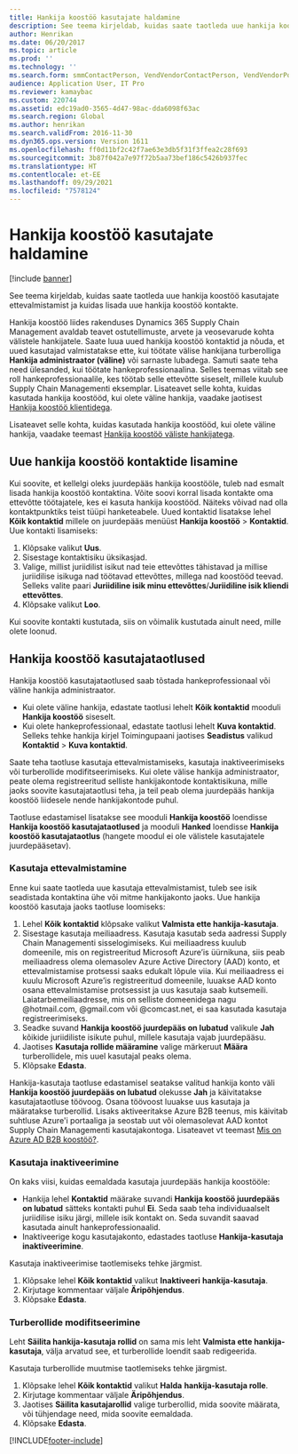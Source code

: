 ```yaml
---
title: Hankija koostöö kasutajate haldamine
description: See teema kirjeldab, kuidas saate taotleda uue hankija koostöö kasutajate ettevalmistamist ja kuidas lisada uue hankija koostöö kontakte.
author: Henrikan
ms.date: 06/20/2017
ms.topic: article
ms.prod: ''
ms.technology: ''
ms.search.form: smmContactPerson, VendVendorContactPerson, VendVendorPortalUser
audience: Application User, IT Pro
ms.reviewer: kamaybac
ms.custom: 220744
ms.assetid: edc19ad0-3565-4d47-98ac-dda6098f63ac
ms.search.region: Global
ms.author: henrikan
ms.search.validFrom: 2016-11-30
ms.dyn365.ops.version: Version 1611
ms.openlocfilehash: ff0d11bf2c42f7ae63e3db5f31f3ffea2c28f693
ms.sourcegitcommit: 3b87f042a7e97f72b5aa73bef186c5426b937fec
ms.translationtype: HT
ms.contentlocale: et-EE
ms.lasthandoff: 09/29/2021
ms.locfileid: "7578124"
---
```

# <a name="manage-vendor-collaboration-users"></a>Hankija koostöö kasutajate haldamine

[!include [banner](../includes/banner.md)]

See teema kirjeldab, kuidas saate taotleda uue hankija koostöö kasutajate ettevalmistamist ja kuidas lisada uue hankija koostöö kontakte. 

Hankija koostöö liides rakenduses Dynamics 365 Supply Chain Management avaldab teavet ostutellimuste, arvete ja veosevarude kohta välistele hankijatele. Saate luua uued hankija koostöö kontaktid ja nõuda, et uued kasutajad valmistatakse ette, kui töötate välise hankijana turberolliga **Hankija administraator (väline)** või sarnaste lubadega. Samuti saate teha need ülesanded, kui töötate hankeprofessionaalina. Selles teemas viitab see roll hankeprofessionaalile, kes töötab selle ettevõtte siseselt, millele kuulub Supply Chain Managementi eksemplar. Lisateavet selle kohta, kuidas kasutada hankija koostööd, kui olete väline hankija, vaadake jaotisest [Hankija koostöö klientidega](vendor-collaboration-work-customers-dynamics-365-operations.md).  

Lisateavet selle kohta, kuidas kasutada hankija koostööd, kui olete väline hankija, vaadake teemast [Hankija koostöö väliste hankijatega](vendor-collaboration-work-external-vendors.md).

## <a name="add-new-vendor-collaboration-contacts"></a>Uue hankija koostöö kontaktide lisamine
Kui soovite, et kellelgi oleks juurdepääs hankija koostööle, tuleb nad esmalt lisada hankija koostöö kontaktina. Võite soovi korral lisada kontakte oma ettevõtte töötajatele, kes ei kasuta hankija koostööd. Näiteks võivad nad olla kontaktpunktiks teist tüüpi hanketeabele. Uued kontaktid lisatakse lehel **Kõik kontaktid** millele on juurdepääs menüüst **Hankija koostöö** &gt; **Kontaktid**. Uue kontakti lisamiseks:

1.  Klõpsake valikut **Uus**.
2.  Sisestage kontaktisiku üksikasjad.
3.  Valige, millist juriidilist isikut nad teie ettevõttes tähistavad ja millise juriidilise isikuga nad töötavad ettevõttes, millega nad koostööd teevad. Selleks valite paari **Juriidiline isik minu ettevõttes**/**Juriidiline isik kliendi ettevõttes**.
4.  Klõpsake valikut **Loo**.

Kui soovite kontakti kustutada, siis on võimalik kustutada ainult need, mille olete loonud.

## <a name="vendor-collaboration-user-requests"></a>Hankija koostöö kasutajataotlused
Hankija koostöö kasutajataotlused saab tõstada hankeprofessionaal või väline hankija administraator.

-   Kui olete väline hankija, edastate taotlusi lehelt **Kõik kontaktid** mooduli **Hankija koostöö** siseselt.
-   Kui olete hankeprofessionaal, edastate taotlusi lehelt **Kuva kontaktid**. Selleks tehke hankija kirjel Toimingupaani jaotises **Seadistus** valikud **Kontaktid** &gt; **Kuva kontaktid**.

Saate teha taotluse kasutaja ettevalmistamiseks, kasutaja inaktiveerimiseks või turberollide modifitseerimiseks. Kui olete välise hankija administraator, peate olema registreeritud selliste hankijakontode kontaktisikuna, mille jaoks soovite kasutajataotlusi teha, ja teil peab olema juurdepääs hankija koostöö liidesele nende hankijakontode puhul.  

Taotluse edastamisel lisatakse see mooduli **Hankija koostöö** loendisse **Hankija koostöö kasutajataotlused** ja mooduli **Hanked** loendisse **Hankija koostöö kasutajataotlus** (hangete moodul ei ole välistele kasutajatele juurdepääsetav).

### <a name="provision-a-user"></a>Kasutaja ettevalmistamine

Enne kui saate taotleda uue kasutaja ettevalmistamist, tuleb see isik seadistada kontaktina ühe või mitme hankijakonto jaoks. Uue hankija koostöö kasutaja jaoks taotluse loomiseks:

1. Lehel **Kõik kontaktid** klõpsake valikut **Valmista ette hankija-kasutaja**.
2. Sisestage kasutaja meiliaadress. Kasutaja kasutab seda aadressi Supply Chain Managementi sisselogimiseks. Kui meiliaadress kuulub domeenile, mis on registreeritud Microsoft Azure’is üürnikuna, siis peab meiliaadress olema olemasolev Azure Active Directory (AAD) konto, et ettevalmistamise protsessi saaks edukalt lõpule viia. Kui meiliaadress ei kuulu Microsoft Azure’is registreeritud domeenile, luuakse AAD konto osana ettevalmistamise protsessist ja uus kasutaja saab kutsemeili. Laiatarbemeiliaadresse, mis on selliste domeenidega nagu @hotmail.com, @gmail.com või @comcast.net, ei saa kasutada kasutaja registreerimiseks.
3. Seadke suvand **Hankija koostöö juurdepääs on lubatud** valikule **Jah** kõikide juriidiliste isikute puhul, millele kasutaja vajab juurdepääsu.
4. Jaotises **Kasutaja rollide määramine** valige märkeruut **Määra** turberollidele, mis uuel kasutajal peaks olema.
5. Klõpsake **Edasta**.

Hankija-kasutaja taotluse edastamisel seatakse valitud hankija konto väli **Hankija koostöö juurdepääs on lubatud** olekusse **Jah** ja käivitatakse kasutajataotluse töövoog. Osana töövoost luuakse uus kasutaja ja määratakse turberollid. Lisaks aktiveeritakse Azure B2B teenus, mis käivitab suhtluse Azure'i portaaliga ja seostab uut või olemasolevat AAD kontot Supply Chain Managementi kasutajakontoga. Lisateavet vt teemast [Mis on Azure AD B2B koostöö?](/azure/active-directory/active-directory-b2b-what-is-azure-ad-b2b).

### <a name="inactivate-a-user"></a>Kasutaja inaktiveerimine

On kaks viisi, kuidas eemaldada kasutaja juurdepääs hankija koostööle:

-   Hankija lehel **Kontaktid** määrake suvandi **Hankija koostöö juurdepääs on lubatud** sätteks kontakti puhul **Ei**. Seda saab teha individuaalselt juriidilise isiku järgi, millele isik kontakt on. Seda suvandit saavad kasutada ainult hankeprofessionaalid.
-   Inaktiveerige kogu kasutajakonto, edastades taotluse **Hankija-kasutaja inaktiveerimine**.

Kasutaja inaktiveerimise taotlemiseks tehke järgmist.

1.  Klõpsake lehel **Kõik kontaktid** valikut **Inaktiveeri** **hankija-kasutaja**.
2.  Kirjutage kommentaar väljale **Äripõhjendus**.
3.  Klõpsake **Edasta**.

### <a name="modify-security-roles"></a>Turberollide modifitseerimine

Leht **Säilita hankija-kasutaja rollid** on sama mis leht **Valmista ette hankija-kasutaja**, välja arvatud see, et turberollide loendit saab redigeerida.  

Kasutaja turberollide muutmise taotlemiseks tehke järgmist.

1.  Klõpsake lehel **Kõik kontaktid** valikut **Halda** **hankija-kasutaja rolle**.
2.  Kirjutage kommentaar väljale **Äripõhjendus**.
3.  Jaotises **Säilita kasutajarollid** valige turberollid, mida soovite määrata, või tühjendage need, mida soovite eemaldada.
4.  Klõpsake **Edasta**.






[!INCLUDE[footer-include](../../includes/footer-banner.md)]